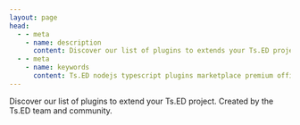 ```yaml
---
layout: page
head:
  - - meta
    - name: description
      content: Discover our list of plugins to extends your Ts.ED project. Created by the Ts.ED team and community.
  - - meta
    - name: keywords
      content: Ts.ED nodejs typescript plugins marketplace premium official community discover
---
```


<Warehouse>
Discover our list of plugins to extend your Ts.ED project. Created by the Ts.ED team and community.
</Warehouse>
